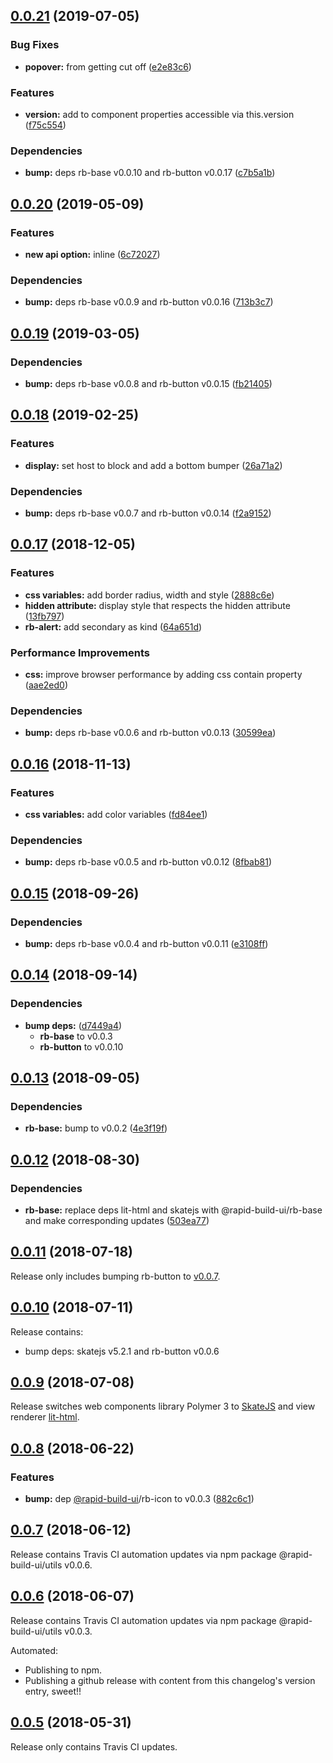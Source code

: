 ## [0.0.21](https://github.com/rapid-build-ui/rb-alert/compare/v0.0.20...v0.0.21) (2019-07-05)


### Bug Fixes

* **popover:** from getting cut off ([e2e83c6](https://github.com/rapid-build-ui/rb-alert/commit/e2e83c6))


### Features

* **version:** add to component properties accessible via this.version ([f75c554](https://github.com/rapid-build-ui/rb-alert/commit/f75c554))


### Dependencies

* **bump:** deps rb-base v0.0.10 and rb-button v0.0.17 ([c7b5a1b](https://github.com/rapid-build-ui/rb-alert/commit/c7b5a1b))



## [0.0.20](https://github.com/rapid-build-ui/rb-alert/compare/v0.0.19...v0.0.20) (2019-05-09)


### Features

* **new api option:** inline ([6c72027](https://github.com/rapid-build-ui/rb-alert/commit/6c72027))


### Dependencies

* **bump:** deps rb-base v0.0.9 and rb-button v0.0.16 ([713b3c7](https://github.com/rapid-build-ui/rb-alert/commit/713b3c7))



## [0.0.19](https://github.com/rapid-build-ui/rb-alert/compare/v0.0.18...v0.0.19) (2019-03-05)


### Dependencies

* **bump:** deps rb-base v0.0.8 and rb-button v0.0.15 ([fb21405](https://github.com/rapid-build-ui/rb-alert/commit/fb21405))



## [0.0.18](https://github.com/rapid-build-ui/rb-alert/compare/v0.0.17...v0.0.18) (2019-02-25)


### Features

* **display:** set host to block and add a bottom bumper ([26a71a2](https://github.com/rapid-build-ui/rb-alert/commit/26a71a2))


### Dependencies

* **bump:** deps rb-base v0.0.7 and rb-button v0.0.14 ([f2a9152](https://github.com/rapid-build-ui/rb-alert/commit/f2a9152))



## [0.0.17](https://github.com/rapid-build-ui/rb-alert/compare/v0.0.16...v0.0.17) (2018-12-05)


### Features

* **css variables:** add border radius, width and style ([2888c6e](https://github.com/rapid-build-ui/rb-alert/commit/2888c6e))
* **hidden attribute:** display style that respects the hidden attribute ([13fb797](https://github.com/rapid-build-ui/rb-alert/commit/13fb797))
* **rb-alert:** add secondary as kind ([64a651d](https://github.com/rapid-build-ui/rb-alert/commit/64a651d))


### Performance Improvements

* **css:** improve browser performance by adding css contain property ([aae2ed0](https://github.com/rapid-build-ui/rb-alert/commit/aae2ed0))


### Dependencies

* **bump:** deps rb-base v0.0.6 and rb-button v0.0.13 ([30599ea](https://github.com/rapid-build-ui/rb-alert/commit/30599ea))



## [0.0.16](https://github.com/rapid-build-ui/rb-alert/compare/v0.0.15...v0.0.16) (2018-11-13)


### Features

* **css variables:** add color variables ([fd84ee1](https://github.com/rapid-build-ui/rb-alert/commit/fd84ee1))


### Dependencies

* **bump:** deps rb-base v0.0.5 and rb-button v0.0.12 ([8fbab81](https://github.com/rapid-build-ui/rb-alert/commit/8fbab81))



## [0.0.15](https://github.com/rapid-build-ui/rb-alert/compare/v0.0.14...v0.0.15) (2018-09-26)


### Dependencies

* **bump:** deps rb-base v0.0.4 and rb-button v0.0.11 ([e3108ff](https://github.com/rapid-build-ui/rb-alert/commit/e3108ff))



## [0.0.14](https://github.com/rapid-build-ui/rb-alert/compare/v0.0.13...v0.0.14) (2018-09-14)


### Dependencies

* **bump deps:** ([d7449a4](https://github.com/rapid-build-ui/rb-alert/commit/d7449a4))
	* **rb-base** to v0.0.3
	* **rb-button** to v0.0.10



## [0.0.13](https://github.com/rapid-build-ui/rb-alert/compare/v0.0.12...v0.0.13) (2018-09-05)


### Dependencies

* **rb-base:** bump to v0.0.2 ([4e3f19f](https://github.com/rapid-build-ui/rb-alert/commit/4e3f19f))



## [0.0.12](https://github.com/rapid-build-ui/rb-alert/compare/v0.0.11...v0.0.12) (2018-08-30)


### Dependencies

* **rb-base:** replace deps lit-html and skatejs with @rapid-build-ui/rb-base and make corresponding updates ([503ea77](https://github.com/rapid-build-ui/rb-alert/commit/503ea77))



## [0.0.11](https://github.com/rapid-build-ui/rb-alert/compare/v0.0.10...v0.0.11) (2018-07-18)


Release only includes bumping rb-button to [v0.0.7](https://git.io/fNZJu).



## [0.0.10](https://github.com/rapid-build-ui/rb-alert/compare/v0.0.9...v0.0.10) (2018-07-11)


Release contains:
* bump deps: skatejs v5.2.1 and rb-button v0.0.6



## [0.0.9](https://github.com/rapid-build-ui/rb-alert/compare/v0.0.8...v0.0.9) (2018-07-08)


Release switches web components library Polymer 3 to [SkateJS](http://skatejs.netlify.com/) and view renderer [lit-html](https://polymer.github.io/lit-html/).



## [0.0.8](https://github.com/rapid-build-ui/rb-alert/compare/v0.0.7...v0.0.8) (2018-06-22)


### Features

* **bump:** dep [@rapid-build-ui](https://github.com/rapid-build-ui)/rb-icon to v0.0.3 ([882c6c1](https://github.com/rapid-build-ui/rb-alert/commit/882c6c1))



## [0.0.7](https://github.com/rapid-build-ui/rb-alert/compare/v0.0.6...v0.0.7) (2018-06-12)


Release contains Travis CI automation updates via npm package @rapid-build-ui/utils v0.0.6.



## [0.0.6](https://github.com/rapid-build-ui/rb-alert/compare/v0.0.5...v0.0.6) (2018-06-07)


Release contains Travis CI automation updates via npm package @rapid-build-ui/utils v0.0.3.

Automated:
* Publishing to npm.
* Publishing a github release with content from this changelog's version entry, sweet!!



## [0.0.5](https://github.com/rapid-build-ui/rb-alert/compare/v0.0.4...v0.0.5) (2018-05-31)


Release only contains Travis CI updates.


